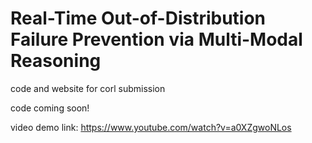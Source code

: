 # Real-Time Out-of-Distribution Failure Prevention via Multi-Modal Reasoning
code and website for corl submission

code coming soon!

video demo link: https://www.youtube.com/watch?v=a0XZgwoNLos
